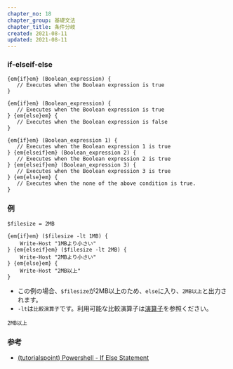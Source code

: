 ```yaml
---
chapter_no: 18
chapter_group: 基礎文法
chapter_title: 条件分岐
created: 2021-08-11
updated: 2021-08-11
---
```

### if-elseif-else
```syntax:if
{em{if}em} (Boolean_expression) {
   // Executes when the Boolean expression is true
}
```

```syntax:if-else
{em{if}em} (Boolean_expression) {
   // Executes when the Boolean expression is true
} {em{else}em} {
   // Executes when the Boolean expression is false
}
```

```syntax:if-elseif-else
{em{if}em} (Boolean_expression 1) {
   // Executes when the Boolean expression 1 is true
} {em{elseif}em} (Boolean_expression 2) {
   // Executes when the Boolean expression 2 is true
} {em{elseif}em} (Boolean_expression 3) {
   // Executes when the Boolean expression 3 is true
} {em{else}em} {
   // Executes when the none of the above condition is true.
}
```

### 例
```
$filesize = 2MB

{em{if}em} ($filesize -lt 1MB) {
    Write-Host "1MBより小さい"
} {em{elseif}em} ($filesize -lt 2MB) {
    Write-Host "2MBより小さい"
} {em{else}em} {
    Write-Host "2MB以上"
}
```
- この例の場合、`$filesize`が2MB以上のため、`else`に入り、`2MB以上`と出力されます。
- `-lt`は`比較演算子`です。利用可能な比較演算子は[演算子](#演算子)を参照ください。

```output:出力結果
2MB以上
```

### 参考
- [(tutorialspoint) Powershell - If Else Statement](https://www.tutorialspoint.com/powershell/if_else_statement_in_powershell.htm)